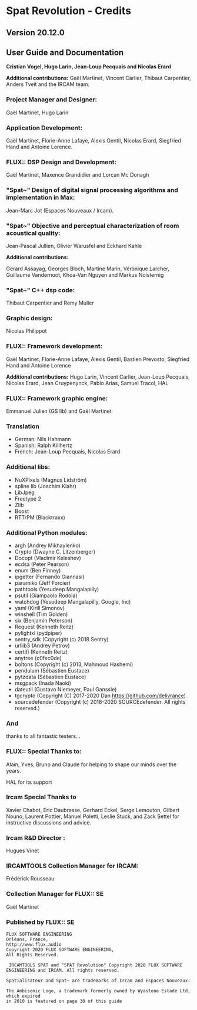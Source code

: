 # Spat Revolution - Credits

## Version 20.12.0

## User Guide and Documentation

**Cristian Vogel, Hugo Larin, Jean-Loup Pecquais and Nicolas Erard**

**Additional contributions:**
Gaël Martinet, Vincent Carlier, Thibaut Carpentier, Anders Tveit and the IRCAM team.

### Project Manager and Designer:
Gaël Martinet, Hugo Larin

### Application Development:
Gaël Martinet, Florie-Anne Lafaye, Alexis Gentil, Nicolas Erard, Siegfried Hand and Antoine Lorence.

### FLUX:: DSP Design and Development:
Gaël Martinet, Maxence Grandidier and Lorcan Mc Donagh

### "Spat~" Design of digital signal processing algorithms and implementation in Max:
Jean-Marc Jot (Espaces Nouveaux / Ircam).

### "Spat~" Objective and perceptual characterization of room acoustical quality:
Jean-Pascal Jullien, Olivier Warusfel and Eckhard Kahle

**Additional contributions:**

Gerard Assayag, Georges Bloch, Martine Marin, Véronique Larcher, Guillaume Vandernoot, Khoa-Van Nguyen and Markus Noisternig

### "Spat~" C++ dsp code:
Thibaut Carpentier and Remy Muller

### Graphic design:
Nicolas Philippot

### FLUX:: Framework development:
Gaël Martinet, Florie-Anne Lafaye, Alexis Gentil, Bastien Prevosto, Siegfried Hand  and Antoine Lorence

**Additional contributions:**
Hugo Larin, Vincent Carlier, Jean-Loup Pecquais, Nicolas Erard, Jean Cruypenynck, Pablo Arias, Samuel Tracol, HAL

### FLUX:: Framework graphic engine:
Emmanuel Julien (GS lib) and Gaël Martinet

### Translation
* German: Nils Hahmann
* Spanish: Ralph Killhertz
* French: Jean-Loup Pecquais, Nicolas Erard


### Additional libs:
* NuXPixels (Magnus Lidström)
* spline lib (Joachim Klahr)
* LibJpeg
* Freetype 2
* Zlib
* Boost
* RTTrPM (Blacktraxx)

### Additional Python modules:
* argh (Andrey Mikhaylenko)
* Crypto (Dwayne C. Litzenberger)
* Docopt (Vladimir Keleshev)
* ecdsa (Peter Pearson)
* enum (Ben Finney)
* ipgetter (Fernando Giannasi)
* paramiko (Jeff Forcier)
* pathtools (Yesudeep Mangalapilly)
* psutil (Giampaolo Rodola)
* watchdog (Yesudeep Mangalapilly, Google, Inc)
* yaml (Kirill Simonov)
* winshell (Tim Golden)
* six (Benjamin Peterson)
* Request (Kenneth Reitz)
* pylightxl (pydpiper)
* sentry_sdk (Copyright (c) 2018 Sentry)
* urllib3 (Andrey Petrov)
* certifi (Kenneth Reitz)
* anytree (c0fec0de)
* boltons (Copyright (c) 2013, Mahmoud Hashemi)
* pendulum (Sébastien Eustace)
* pytzdata (Sébastien Eustace)
* msgpack (Inada Naoki)
* dateutil (Gustavo Niemeyer, Paul Ganssle)
* tgcrypto (Copyright (C) 2017-2020 Dan <https://github.com/delivrance>)
* sourcedefender (Copyright (c) 2018-2020 SOURCEdefender. All rights reserved.)


### And
thanks to all fantastic testers...


### FLUX:: Special Thanks to:
Alain, Yves, Bruno and Claude for helping to shape our minds over the years.

HAL for its support


### Ircam Special Thanks to
Xavier Chabot, Eric Daubresse, Gerhard Eckel, Serge Lemouton, Gilbert Nouno, Laurent Pottier, Manuel Poletti, Leslie Stuck, and Zack Settel for instructive discussions and advice.


### Ircam R&D Director :
Hugues Vinet

### IRCAMTOOLS Collection Manager for IRCAM:
Frédérick Rousseau

### Collection Manager for FLUX:: SE
Gaël Martinet

### Published by FLUX:: SE
```
FLUX SOFTWARE ENGINEERING
Orléans, France, 
http://www.flux.audio
Copyright 2020 FLUX SOFTWARE ENGINEERING, 
All Rights Reserved.
```
`
IRCAMTOOLS SPAT and "SPAT Revolution" Copyright 2020 FLUX SOFTWARE ENGINEERING and IRCAM. All rights reserved.`

`Spatialisateur and Spat~ are trademarks of Ircam and Espaces Nouveaux:
`

```
The Ambisonic Logo, a trademark formerly owned by Wyastone Estade Ltd, which expired
in 2010 is featured on page 30 of this guide
```
